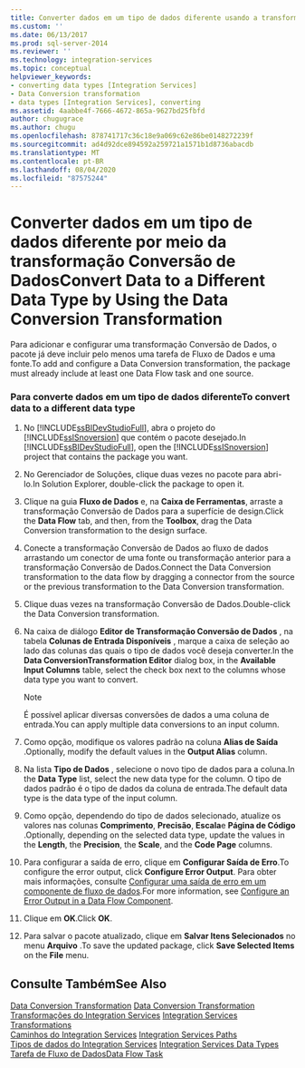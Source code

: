 ```yaml
---
title: Converter dados em um tipo de dados diferente usando a transformação conversão de dados | Microsoft Docs
ms.custom: ''
ms.date: 06/13/2017
ms.prod: sql-server-2014
ms.reviewer: ''
ms.technology: integration-services
ms.topic: conceptual
helpviewer_keywords:
- converting data types [Integration Services]
- Data Conversion transformation
- data types [Integration Services], converting
ms.assetid: 4aabbe4f-7666-4672-865a-9627bd25fbfd
author: chugugrace
ms.author: chugu
ms.openlocfilehash: 878741717c36c18e9a069c62e86be0148272239f
ms.sourcegitcommit: ad4d92dce894592a259721a1571b1d8736abacdb
ms.translationtype: MT
ms.contentlocale: pt-BR
ms.lasthandoff: 08/04/2020
ms.locfileid: "87575244"
---
```

# <a name="convert-data-to-a-different-data-type-by-using-the-data-conversion-transformation"></a><span data-ttu-id="16230-102">Converter dados em um tipo de dados diferente por meio da transformação Conversão de Dados</span><span class="sxs-lookup"><span data-stu-id="16230-102">Convert Data to a Different Data Type by Using the Data Conversion Transformation</span></span>
  <span data-ttu-id="16230-103">Para adicionar e configurar uma transformação Conversão de Dados, o pacote já deve incluir pelo menos uma tarefa de Fluxo de Dados e uma fonte.</span><span class="sxs-lookup"><span data-stu-id="16230-103">To add and configure a Data Conversion transformation, the package must already include at least one Data Flow task and one source.</span></span>  
  
### <a name="to-convert-data-to-a-different-data-type"></a><span data-ttu-id="16230-104">Para converte dados em um tipo de dados diferente</span><span class="sxs-lookup"><span data-stu-id="16230-104">To convert data to a different data type</span></span>  
  
1.  <span data-ttu-id="16230-105">No [!INCLUDE[ssBIDevStudioFull](../../../includes/ssbidevstudiofull-md.md)], abra o projeto do [!INCLUDE[ssISnoversion](../../../includes/ssisnoversion-md.md)] que contém o pacote desejado.</span><span class="sxs-lookup"><span data-stu-id="16230-105">In [!INCLUDE[ssBIDevStudioFull](../../../includes/ssbidevstudiofull-md.md)], open the [!INCLUDE[ssISnoversion](../../../includes/ssisnoversion-md.md)] project that contains the package you want.</span></span>  
  
2.  <span data-ttu-id="16230-106">No Gerenciador de Soluções, clique duas vezes no pacote para abri-lo.</span><span class="sxs-lookup"><span data-stu-id="16230-106">In Solution Explorer, double-click the package to open it.</span></span>  
  
3.  <span data-ttu-id="16230-107">Clique na guia **Fluxo de Dados** e, na **Caixa de Ferramentas**, arraste a transformação Conversão de Dados para a superfície de design.</span><span class="sxs-lookup"><span data-stu-id="16230-107">Click the **Data Flow** tab, and then, from the **Toolbox**, drag the Data Conversion transformation to the design surface.</span></span>  
  
4.  <span data-ttu-id="16230-108">Conecte a transformação Conversão de Dados ao fluxo de dados arrastando um conector de uma fonte ou transformação anterior para a transformação Conversão de Dados.</span><span class="sxs-lookup"><span data-stu-id="16230-108">Connect the Data Conversion transformation to the data flow by dragging a connector from the source or the previous transformation to the Data Conversion transformation.</span></span>  
  
5.  <span data-ttu-id="16230-109">Clique duas vezes na transformação Conversão de Dados.</span><span class="sxs-lookup"><span data-stu-id="16230-109">Double-click the Data Conversion transformation.</span></span>  
  
6.  <span data-ttu-id="16230-110">Na caixa de diálogo **Editor de Transformação Conversão de Dados** , na tabela **Colunas de Entrada Disponíveis** , marque a caixa de seleção ao lado das colunas das quais o tipo de dados você deseja converter.</span><span class="sxs-lookup"><span data-stu-id="16230-110">In the **Data ConversionTransformation Editor** dialog box, in the **Available Input Columns** table, select the check box next to the columns whose data type you want to convert.</span></span>  
  
    > [!NOTE]  
    >  <span data-ttu-id="16230-111">É possível aplicar diversas conversões de dados a uma coluna de entrada.</span><span class="sxs-lookup"><span data-stu-id="16230-111">You can apply multiple data conversions to an input column.</span></span>  
  
7.  <span data-ttu-id="16230-112">Como opção, modifique os valores padrão na coluna **Alias de Saída** .</span><span class="sxs-lookup"><span data-stu-id="16230-112">Optionally, modify the default values in the **Output Alias** column.</span></span>  
  
8.  <span data-ttu-id="16230-113">Na lista **Tipo de Dados** , selecione o novo tipo de dados para a coluna.</span><span class="sxs-lookup"><span data-stu-id="16230-113">In the **Data Type** list, select the new data type for the column.</span></span> <span data-ttu-id="16230-114">O tipo de dados padrão é o tipo de dados da coluna de entrada.</span><span class="sxs-lookup"><span data-stu-id="16230-114">The default data type is the data type of the input column.</span></span>  
  
9. <span data-ttu-id="16230-115">Como opção, dependendo do tipo de dados selecionado, atualize os valores nas colunas **Comprimento**, **Precisão**, **Escala**e **Página de Código** .</span><span class="sxs-lookup"><span data-stu-id="16230-115">Optionally, depending on the selected data type, update the values in the **Length**, the **Precision**, the **Scale**, and the **Code Page** columns.</span></span>  
  
10. <span data-ttu-id="16230-116">Para configurar a saída de erro, clique em **Configurar Saída de Erro**.</span><span class="sxs-lookup"><span data-stu-id="16230-116">To configure the error output, click **Configure Error Output**.</span></span> <span data-ttu-id="16230-117">Para obter mais informações, consulte [Configurar uma saída de erro em um componente de fluxo de dados](../../configure-an-error-output-in-a-data-flow-component.md).</span><span class="sxs-lookup"><span data-stu-id="16230-117">For more information, see [Configure an Error Output in a Data Flow Component](../../configure-an-error-output-in-a-data-flow-component.md).</span></span>  
  
11. <span data-ttu-id="16230-118">Clique em **OK**.</span><span class="sxs-lookup"><span data-stu-id="16230-118">Click **OK**.</span></span>  
  
12. <span data-ttu-id="16230-119">Para salvar o pacote atualizado, clique em **Salvar Itens Selecionados** no menu **Arquivo** .</span><span class="sxs-lookup"><span data-stu-id="16230-119">To save the updated package, click **Save Selected Items** on the **File** menu.</span></span>  
  
## <a name="see-also"></a><span data-ttu-id="16230-120">Consulte Também</span><span class="sxs-lookup"><span data-stu-id="16230-120">See Also</span></span>  
 <span data-ttu-id="16230-121">[Data Conversion Transformation](data-conversion-transformation.md) </span><span class="sxs-lookup"><span data-stu-id="16230-121">[Data Conversion Transformation](data-conversion-transformation.md) </span></span>  
 <span data-ttu-id="16230-122">[Transformações do Integration Services](integration-services-transformations.md) </span><span class="sxs-lookup"><span data-stu-id="16230-122">[Integration Services Transformations](integration-services-transformations.md) </span></span>  
 <span data-ttu-id="16230-123">[Caminhos do Integration Services](../integration-services-paths.md) </span><span class="sxs-lookup"><span data-stu-id="16230-123">[Integration Services Paths](../integration-services-paths.md) </span></span>  
 <span data-ttu-id="16230-124">[Tipos de dados do Integration Services](../integration-services-data-types.md) </span><span class="sxs-lookup"><span data-stu-id="16230-124">[Integration Services Data Types](../integration-services-data-types.md) </span></span>  
 [<span data-ttu-id="16230-125">Tarefa de Fluxo de Dados</span><span class="sxs-lookup"><span data-stu-id="16230-125">Data Flow Task</span></span>](../../control-flow/data-flow-task.md)  
  
  
